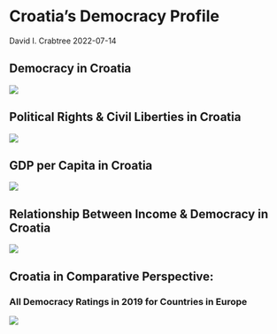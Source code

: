 Croatia’s Democracy Profile
================
David I. Crabtree
2022-07-14

## Democracy in Croatia

![](C:\Users\David\Desktop\PROGRA~1\FILESA~1\CFSS\hw06\reports\CROATI~1/figure-gfm/Demscore-1.png)<!-- -->

## Political Rights & Civil Liberties in Croatia

![](C:\Users\David\Desktop\PROGRA~1\FILESA~1\CFSS\hw06\reports\CROATI~1/figure-gfm/Political%20Rights%20&%20Civil%20Libs-1.png)<!-- -->

## GDP per Capita in Croatia

![](C:\Users\David\Desktop\PROGRA~1\FILESA~1\CFSS\hw06\reports\CROATI~1/figure-gfm/GDP%20per%20Capita-1.png)<!-- -->

## Relationship Between Income & Democracy in Croatia

![](C:\Users\David\Desktop\PROGRA~1\FILESA~1\CFSS\hw06\reports\CROATI~1/figure-gfm/Income%20&%20Dem-1.png)<!-- -->

## Croatia in Comparative Perspective:

### All Democracy Ratings in 2019 for Countries in Europe

![](C:\Users\David\Desktop\PROGRA~1\FILESA~1\CFSS\hw06\reports\CROATI~1/figure-gfm/Democracy%20in%20Comparative%20Perspective-1.png)<!-- -->
